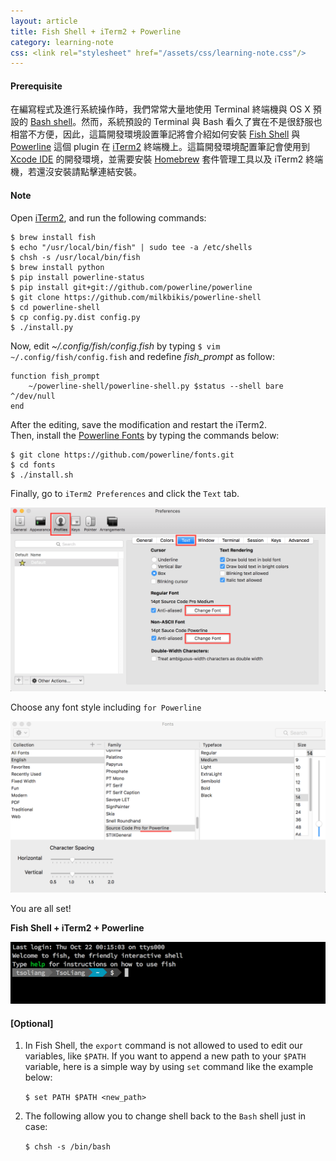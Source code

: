 ```yaml
---
layout: article
title: Fish Shell + iTerm2 + Powerline
category: learning-note
css: <link rel="stylesheet" href="/assets/css/learning-note.css"/>
---
```


#### Prerequisite

在編寫程式及進行系統操作時，我們常常大量地使用 Terminal 終端機與 OS X 預設的 [Bash shell](https://en.wikipedia.org/wiki/Bash_(Unix_shell))。然而，系統預設的 Terminal 與 Bash 看久了實在不是很舒服也相當不方便，因此，這篇開發環境設置筆記將會介紹如何安裝 [Fish Shell](http://fishshell.com/) 與 [Powerline](https://github.com/powerline/powerline) 這個 plugin 在 [iTerm2](https://www.iterm2.com/) 終端機上。這篇開發環境配置筆記會使用到 [Xcode IDE](https://itunes.apple.com/tw/app/xcode/id497799835?mt=12) 的開發環境，並需要安裝 [Homebrew](http://brew.sh/index_zh-tw.html) 套件管理工具以及 iTerm2 終端機，若還沒安裝請點擊連結安裝。

#### Note

Open [iTerm2](https://www.iterm2.com/), and run the following commands:

```
$ brew install fish
$ echo "/usr/local/bin/fish" | sudo tee -a /etc/shells
$ chsh -s /usr/local/bin/fish
$ brew install python
$ pip install powerline-status
$ pip install git+git://github.com/powerline/powerline
$ git clone https://github.com/milkbikis/powerline-shell
$ cd powerline-shell
$ cp config.py.dist config.py
$ ./install.py
```

Now, edit *~/.config/fish/config.fish* by typing `$ vim ~/.config/fish/config.fish` and redefine *fish_prompt* as follow:

```
function fish_prompt
    ~/powerline-shell/powerline-shell.py $status --shell bare ^/dev/null
end
```

After the editing, save the modification and restart the iTerm2.<br/>
Then, install the [Powerline Fonts](https://github.com/powerline/fonts) by typing the commands below:

```
$ git clone https://github.com/powerline/fonts.git
$ cd fonts
$ ./install.sh
```

Finally, go to `iTerm2 Preferences` and click the `Text` tab.

![iTerm2 Fonts 01](/images/iterm2-fonts01.png)

Choose any font style including `for Powerline`

![iTerm2 Fonts 02](/images/iterm2-fonts02.png)

You are all set!

**Fish Shell + iTerm2 + Powerline**

![fish-shell-iterm2-powerline](/images/iterm2-powerline.png)

#### [Optional]

1. In Fish Shell, the `export` command is not allowed to used to edit our variables, like `$PATH`. If you want to append a new path to your `$PATH` variable, here is a simple way by using `set` command like the example below:<br/>

	`$ set PATH $PATH <new_path>`

2. The following allow you to change shell back to the `Bash` shell just in case:

	`$ chsh -s /bin/bash`